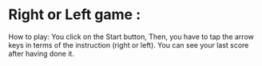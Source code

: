 # Right or Left game :
How to play: 
You click on the Start button,
Then, you have to tap the arrow keys in terms of the instruction (right or left).
You can see your last score after having done it.
